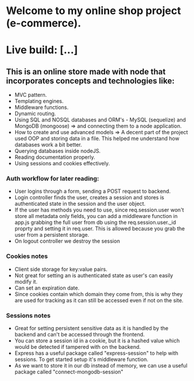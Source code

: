 # Welcome to my online shop project (e-commerce).

# Live build: [...]

## This is an online store made with node that incorporates concepts and technologies like:

- MVC pattern.
- Templating engines.
- Middleware functions.
- Dynamic routing.
- Using SQL and NOSQL databases and ORM's - MySQL (sequelize) and MongoDB (mongoose) => and connecting them to a node application.
- How to create and use advanced models => A decent part of the project used OOP and storing data in a file. This helped me understand how databases work a bit better.
- Querying databases inside nodeJS.
- Reading documentation properly.
- Using sessions and cookies effectively.

### Auth workflow for later reading:

- User logins through a form, sending a POST request to backend.
- Login controller finds the user, creates a session and stores is authenticated state in the session and the user object.
- If the user has methods you need to use, since req.session.user won't store all metadata only fields, you can add a middleware function in app.js grabbing the full user from db using the req.session.user.\_id proprty and setting it in req.user. This is allowed because you grab the user from a persistent storage.
- On logout controller we destroy the session

### Cookies notes

- Client side storage for key:value pairs.
- Not great for setting an is authenticated state as user's can easily modify it.
- Can set an expiration date.
- Since cookies contain which domain they come from, this is why they are used for tracking as it can still be accessed even if not on the site.

### Sessions notes

- Great for setting persistent sensitive data as it is handled by the backend and can't be accessed through the frontend.
- You can store a session id in a cookie, but it is a hashed value which would be detected if tampered with on the backend.
- Express has a useful package called "express-session" to help with sessions. To get started setup it's middleware function.
- As we want to store it in our db instead of memory, we can use a useful package called "connect-mongodb-session"
